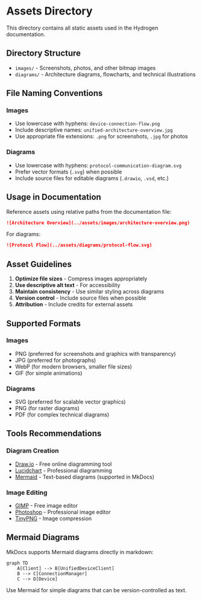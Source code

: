# Assets Directory

This directory contains all static assets used in the Hydrogen documentation.

## Directory Structure

- `images/` - Screenshots, photos, and other bitmap images
- `diagrams/` - Architecture diagrams, flowcharts, and technical illustrations

## File Naming Conventions

### Images
- Use lowercase with hyphens: `device-connection-flow.png`
- Include descriptive names: `unified-architecture-overview.jpg`
- Use appropriate file extensions: `.png` for screenshots, `.jpg` for photos

### Diagrams
- Use lowercase with hyphens: `protocol-communication-diagram.svg`
- Prefer vector formats (`.svg`) when possible
- Include source files for editable diagrams (`.drawio`, `.vsd`, etc.)

## Usage in Documentation

Reference assets using relative paths from the documentation file:

```markdown
![Architecture Overview](../assets/images/architecture-overview.png)
```

For diagrams:

```markdown
![Protocol Flow](../assets/diagrams/protocol-flow.svg)
```

## Asset Guidelines

1. **Optimize file sizes** - Compress images appropriately
2. **Use descriptive alt text** - For accessibility
3. **Maintain consistency** - Use similar styling across diagrams
4. **Version control** - Include source files when possible
5. **Attribution** - Include credits for external assets

## Supported Formats

### Images
- PNG (preferred for screenshots and graphics with transparency)
- JPG (preferred for photographs)
- WebP (for modern browsers, smaller file sizes)
- GIF (for simple animations)

### Diagrams
- SVG (preferred for scalable vector graphics)
- PNG (for raster diagrams)
- PDF (for complex technical diagrams)

## Tools Recommendations

### Diagram Creation
- [Draw.io](https://draw.io) - Free online diagramming tool
- [Lucidchart](https://lucidchart.com) - Professional diagramming
- [Mermaid](https://mermaid-js.github.io/) - Text-based diagrams (supported in MkDocs)

### Image Editing
- [GIMP](https://gimp.org) - Free image editor
- [Photoshop](https://adobe.com/photoshop) - Professional image editor
- [TinyPNG](https://tinypng.com) - Image compression

## Mermaid Diagrams

MkDocs supports Mermaid diagrams directly in markdown:

```mermaid
graph TD
    A[Client] --> B[UnifiedDeviceClient]
    B --> C[ConnectionManager]
    C --> D[Device]
```

Use Mermaid for simple diagrams that can be version-controlled as text.
